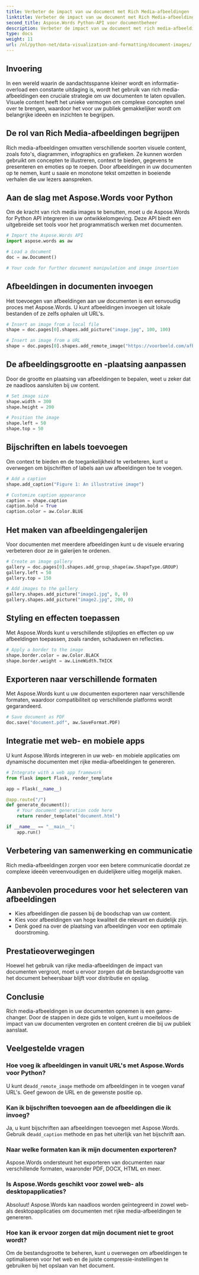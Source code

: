 ```yaml
---
title: Verbeter de impact van uw document met Rich Media-afbeeldingen
linktitle: Verbeter de impact van uw document met Rich Media-afbeeldingen
second_title: Aspose.Words Python-API voor documentbeheer
description: Verbeter de impact van uw document met rich media-afbeeldingen met Aspose.Words voor Python. Leer stap voor stap hoe u afbeeldingen invoegt, opmaakt en optimaliseert.
type: docs
weight: 11
url: /nl/python-net/data-visualization-and-formatting/document-images/
---
```


## Invoering

In een wereld waarin de aandachtsspanne kleiner wordt en informatie-overload een constante uitdaging is, wordt het gebruik van rich media-afbeeldingen een cruciale strategie om uw documenten te laten opvallen. Visuele content heeft het unieke vermogen om complexe concepten snel over te brengen, waardoor het voor uw publiek gemakkelijker wordt om belangrijke ideeën en inzichten te begrijpen.

## De rol van Rich Media-afbeeldingen begrijpen

Rich media-afbeeldingen omvatten verschillende soorten visuele content, zoals foto's, diagrammen, infographics en grafieken. Ze kunnen worden gebruikt om concepten te illustreren, context te bieden, gegevens te presenteren en emoties op te roepen. Door afbeeldingen in uw documenten op te nemen, kunt u saaie en monotone tekst omzetten in boeiende verhalen die uw lezers aanspreken.

## Aan de slag met Aspose.Words voor Python

Om de kracht van rich media images te benutten, moet u de Aspose.Words for Python API integreren in uw ontwikkelomgeving. Deze API biedt een uitgebreide set tools voor het programmatisch werken met documenten.

```python
# Import the Aspose.Words API
import aspose.words as aw

# Load a document
doc = aw.Document()

# Your code for further document manipulation and image insertion
```

## Afbeeldingen in documenten invoegen

Het toevoegen van afbeeldingen aan uw documenten is een eenvoudig proces met Aspose.Words. U kunt afbeeldingen invoegen uit lokale bestanden of ze zelfs ophalen uit URL's.

```python
# Insert an image from a local file
shape = doc.pages[0].shapes.add_picture("image.jpg", 100, 100)

# Insert an image from a URL
shape = doc.pages[0].shapes.add_remote_image("https://voorbeeld.com/afbeelding.jpg", 100, 100)
```

## De afbeeldingsgrootte en -plaatsing aanpassen

Door de grootte en plaatsing van afbeeldingen te bepalen, weet u zeker dat ze naadloos aansluiten bij uw content.

```python
# Set image size
shape.width = 300
shape.height = 200

# Position the image
shape.left = 50
shape.top = 50
```

## Bijschriften en labels toevoegen

Om context te bieden en de toegankelijkheid te verbeteren, kunt u overwegen om bijschriften of labels aan uw afbeeldingen toe te voegen.

```python
# Add a caption
shape.add_caption("Figure 1: An illustrative image")

# Customize caption appearance
caption = shape.caption
caption.bold = True
caption.color = aw.Color.BLUE
```

## Het maken van afbeeldingengalerijen

Voor documenten met meerdere afbeeldingen kunt u de visuele ervaring verbeteren door ze in galerijen te ordenen.

```python
# Create an image gallery
gallery = doc.pages[0].shapes.add_group_shape(aw.ShapeType.GROUP)
gallery.left = 50
gallery.top = 150

# Add images to the gallery
gallery.shapes.add_picture("image1.jpg", 0, 0)
gallery.shapes.add_picture("image2.jpg", 200, 0)
```

## Styling en effecten toepassen

Met Aspose.Words kunt u verschillende stijlopties en effecten op uw afbeeldingen toepassen, zoals randen, schaduwen en reflecties.

```python
# Apply a border to the image
shape.border.color = aw.Color.BLACK
shape.border.weight = aw.LineWidth.THICK
```

## Exporteren naar verschillende formaten

Met Aspose.Words kunt u uw documenten exporteren naar verschillende formaten, waardoor compatibiliteit op verschillende platforms wordt gegarandeerd.

```python
# Save document as PDF
doc.save("document.pdf", aw.SaveFormat.PDF)
```

## Integratie met web- en mobiele apps

U kunt Aspose.Words integreren in uw web- en mobiele applicaties om dynamische documenten met rijke media-afbeeldingen te genereren.

```python
# Integrate with a web app framework
from flask import Flask, render_template

app = Flask(__name__)

@app.route("/")
def generate_document():
    # Your document generation code here
    return render_template("document.html")

if __name__ == "__main__":
    app.run()
```

## Verbetering van samenwerking en communicatie

Rich media-afbeeldingen zorgen voor een betere communicatie doordat ze complexe ideeën vereenvoudigen en duidelijkere uitleg mogelijk maken.

## Aanbevolen procedures voor het selecteren van afbeeldingen

- Kies afbeeldingen die passen bij de boodschap van uw content.
- Kies voor afbeeldingen van hoge kwaliteit die relevant en duidelijk zijn.
- Denk goed na over de plaatsing van afbeeldingen voor een optimale doorstroming.

## Prestatieoverwegingen

Hoewel het gebruik van rijke media-afbeeldingen de impact van documenten vergroot, moet u ervoor zorgen dat de bestandsgrootte van het document beheersbaar blijft voor distributie en opslag.

## Conclusie

Rich media-afbeeldingen in uw documenten opnemen is een game-changer. Door de stappen in deze gids te volgen, kunt u moeiteloos de impact van uw documenten vergroten en content creëren die bij uw publiek aanslaat.

## Veelgestelde vragen

### Hoe voeg ik afbeeldingen in vanuit URL's met Aspose.Words voor Python?

 U kunt de`add_remote_image` methode om afbeeldingen in te voegen vanaf URL's. Geef gewoon de URL en de gewenste positie op.

### Kan ik bijschriften toevoegen aan de afbeeldingen die ik invoeg?

 Ja, u kunt bijschriften aan afbeeldingen toevoegen met Aspose.Words. Gebruik de`add_caption` methode en pas het uiterlijk van het bijschrift aan.

### Naar welke formaten kan ik mijn documenten exporteren?

Aspose.Words ondersteunt het exporteren van documenten naar verschillende formaten, waaronder PDF, DOCX, HTML en meer.

### Is Aspose.Words geschikt voor zowel web- als desktopapplicaties?

Absoluut! Aspose.Words kan naadloos worden geïntegreerd in zowel web- als desktopapplicaties om documenten met rijke media-afbeeldingen te genereren.

### Hoe kan ik ervoor zorgen dat mijn document niet te groot wordt?

Om de bestandsgrootte te beheren, kunt u overwegen om afbeeldingen te optimaliseren voor het web en de juiste compressie-instellingen te gebruiken bij het opslaan van het document.
